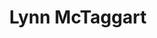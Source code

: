 ---
id: "lt"
title: "Lynn McTaggart"
image: "img/lynn_mctaggart.jpg"
type: "Keynote"
about: "Lynne McTaggart, one of the central authorities on the new science and consciousness, is the award-winning author of seven books, including the internationally bestselling The Intention Experiment, The Field, The Bond and her newest bestseller The Power of Eight. She is also editorial director of What Doctors Don’t Tell You, one of the world’s most respected US health magazines and the architect of the international ‘global laboratory,’ The Intention Experiment. She is consistently listed as one of the world’s 100 most spiritually influential people"
name_event: "The Power of Eight"
date_event: "Saturday, February 10th 2019"
time_event: "12:00pm -  1:30pm PST"
summary_event: ""
about_event: "After ten years of experimenting with small and large groups, Lynne McTaggart reveals her remarkable findings on the dynamic of group intention and its power to heal our lives. You will also learn about collective intention’s mirror effect, how it impacts not only the receivers but also the senders. Learn how to supersize your intention by calling upon the power of the group to help you reach your goals. Experience one of Lynne’s greatest breakthrough discoveries: how to create a “superorganism” of collective brain-wave resonance and instant closeness, quickly transforming a group of strangers into a potent healing circle. The extraordinary power of small group intention can catalyze healings of all kinds and major life transformations."
draft: false
---